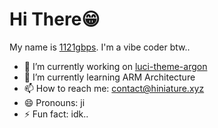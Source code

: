 # Hi There😁
My name is [1121gbps](https://github.com/1121gbps/). I'm a vibe coder btw..

- 🔭 I’m currently working on [luci-theme-argon](https://github.com/1121gbps/luci-theme-argon)
- 🌱 I’m currently learning ARM Architecture
- 📫 How to reach me: contact@hiniature.xyz
- 😄 Pronouns: ji
- ⚡ Fun fact: idk..
